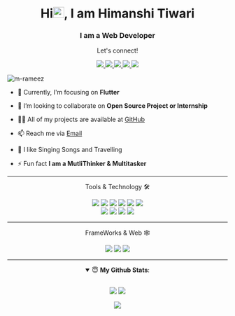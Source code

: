<h1 align="center">Hi<img src="https://media.giphy.com/media/hvRJCLFzcasrR4ia7z/giphy.gif" width="25px">, I am Himanshi Tiwari</h1>
<h3 align="center">I am a Web Developer</h3>




<div align="center">
<p align="center">Let's connect!</p>
<a href="https://wa.me/923234879062">
    <img src="https://img.shields.io/badge/whatsapp-%230077B5.svg?&style=for-the-badge&logo=whatsapp&logoColor=white&color=25d366" />
</a>

<a href="http://www.intagram.com/zapeeo_sheikh">
    <img src="https://img.shields.io/badge/Instagram-E4405F?style=for-the-badge&logo=instagram&logoColor=white" />
</a>

<a href="https://www.linkedin.com/mwlite/in/muhammadrmz">
    <img src="https://img.shields.io/badge/linkedin-%230077B5.svg?&style=for-the-badge&logo=linkedin&logoColor=white" />
</a>


<a href="https://www.facebook.com/ZapeeoSheikh">
    <img src="https://img.shields.io/badge/Facebook-1877F2?style=for-the-badge&logo=facebook&logoColor=white" />
</a>


<a href="http://github.com/ZapeeoSheikh">
    <img src="https://img.shields.io/badge/github-FE7A16?style=for-the-badge&logo=github&logoColor=white&color=black" />
</a>
</div>

<p align="left"> <img src="https://komarev.com/ghpvc/?username=beingaravian&label=Profile%20views&color=red&style=flat" alt="m-rameez" /> </p>


- 🌱 Currently, I'm focusing on **Flutter**

- 👯 I’m looking to collaborate on **Open Source Project or Internship**

- 👨‍💻 All of my projects are available at [GitHub]([github.com/ZapeeoSheikh](https://github.com/himanshi311299))

- 📫 Reach me via [Email](mailto:himanshitiwari311299@gmail.com)

- 👣 I like Singing Songs and Travelling

- ⚡ Fun fact **I am a MutliThinker & Multitasker**


<hr>


<!-- BLOG-POST-LIST:END -->

<div align="center">
<p align="center">Tools & Technology 🛠</p>

<img src="https://img.shields.io/badge/Java-4285F4?style=for-the-badge&logo=java&logoColor=ed1d25&color=5382b1" />
<img src="https://img.shields.io/badge/dotNet-4285F4?style=for-the-badge&logo=dotNet&logoColor=white&color=6c7cdc" />
<img src="https://img.shields.io/badge/HTML-239120?style=for-the-badge&logo=html5&logoColor=white&color=red" />
<img src="https://img.shields.io/badge/CSS3-1572B6?style=for-the-badge&logo=css3&logoColor=white" />
<img src="https://img.shields.io/badge/JavaScript-323330?style=for-the-badge&logo=javascript&logoColor=F7DF1E" />
<img src="https://img.shields.io/badge/figma-00000F?style=for-the-badge&logo=figma&logoColor=white&color=orange" /><br>
<img src="https://img.shields.io/badge/Tailwind_Css-F05032?style=for-the-badge&logo=tailwindcss&logoColor=white" />
<img src="https://img.shields.io/badge/Solidity-4285F4?style=for-the-badge&logo=solidity&logoColor=white&color=343a40" />
<img src="https://img.shields.io/badge/dart-0078D6?style=for-the-badge&logo=dart&logoColor=white" />
<img src="https://img.shields.io/badge/Google_chrome-4285F4?style=for-the-badge&logo=Google-chrome&logoColor=white" />

</div>
<hr>

<!-- BLOG-POST-LIST:END -->

<div align="center">
<p align="center">FrameWorks & Web 🕸️</p>

<img src="https://img.shields.io/badge/Flutter-02569B?style=for-the-badge&logo=flutter&logoColor=white" />
<img src="https://img.shields.io/badge/WordPress-143?style=for-the-badge&logo=WordPress&logoColor=blue&color=tan&labelColor=tan" />
<img src="https://img.shields.io/badge/kotlin-143?style=for-the-badge&logo=kotlin&labelColor=pink" />


<br>
<hr>

<details open>
 <summary> 😇 <b>My Github Stats</b>: </summary>
<br>
<p align = "center">
  <img src = "https://github-readme-stats.vercel.app/api?username=ZapeeoSheikh&show_icons=true&theme=chartreuse-dark&line_height=30">
  <img src = "https://github-readme-stats.vercel.app/api/top-langs/?username=ZapeeoSheikh&theme=chartreuse-dark">
</p>
<p align = "center">
<img src="https://github-readme-streak-stats.herokuapp.com/?user=ZapeeoSheikh&theme=chartreuse-dark" />
</p>
</details>
